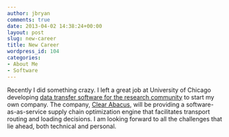 ```yaml
---
author: jbryan
comments: true
date: 2013-04-02 14:38:24+00:00
layout: post
slug: new-career
title: New Career
wordpress_id: 104
categories:
- About Me
- Software
---
```


Recently I did something crazy.  I left a great job at University of Chicago developing [data transfer software for the research community](https://www.globusonline.org) to start my own company.  The company, [Clear Abacus](http://www.clearabacus.com), will be providing a software-as-as-service supply chain optimization engine that facilitates transport routing and loading decisions.  I am looking forward to all the challenges that lie ahead, both technical and personal.
